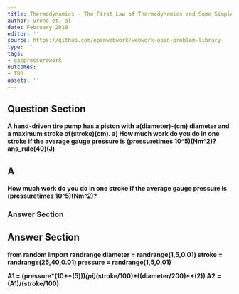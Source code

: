 ```yaml
---
title: Thermodynamics - The First Law of Thermodynamics and Some Simple Processes
author: Urone et. al
date: February 2018
editor: ''
source: https://github.com/openwebwork/webwork-open-problem-library
type: ''
tags:
- gaspressurework
outcomes:
- TBD
assets: ''
---
```


## Question Section 

<b>
A hand-driven tire pump has a piston with a(diameter)-(cm) diameter and a maximum stroke of(stroke)(cm).
a) How much work do you do in one stroke if the average gauge pressure is (pressuretimes 10^5)(Nm^2)?
ans_rule(40)(J)

## A
How much work do you do in one stroke if the average gauge pressure is (pressuretimes 10^5)(Nm^2)?
### Answer Section


## Answer Section

from random import randrange
diameter = randrange(1,5,0.01)
stroke = randrange(25,40,0.01)
pressure = randrange(1,5,0.01)

A1 = (pressure*(10**(5)))*(pi)*(stroke/100)*((diameter/200)**(2))
A2 = (A1)/(stroke/100)